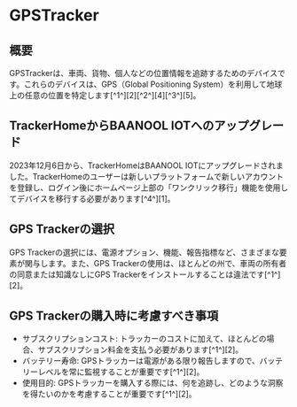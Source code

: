 # GPSTracker

## 概要
GPSTrackerは、車両、貨物、個人などの位置情報を追跡するためのデバイスです。これらのデバイスは、GPS（Global Positioning System）を利用して地球上の任意の位置を特定します[^1^][2][^2^][4][^3^][5]。

## TrackerHomeからBAANOOL IOTへのアップグレード
2023年12月6日から、TrackerHomeはBAANOOL IOTにアップグレードされました。TrackerHomeのユーザーは新しいプラットフォームで新しいアカウントを登録し、ログイン後にホームページ上部の「ワンクリック移行」機能を使用してデバイスを移行する必要があります[^4^][1]。

## GPS Trackerの選択
GPS Trackerの選択には、電源オプション、機能、報告指標など、さまざまな要素が関与します。また、GPS Trackerの使用は、ほとんどの州で、車両の所有者の同意または知識なしにGPS Trackerをインストールすることは違法です[^1^][2]。

## GPS Trackerの購入時に考慮すべき事項
- サブスクリプションコスト: トラッカーのコストに加えて、ほとんどの場合、サブスクリプション料金を支払う必要があります[^1^][2]。
- バッテリー寿命: GPSトラッカーは電源がある限り報告しますので、バッテリーレベルを常に監視することが重要です[^1^][2]。
- 使用目的: GPSトラッカーを購入する際には、何を追跡し、どのような洞察を得たいのかを考慮することが重要です[^1^][2]。
